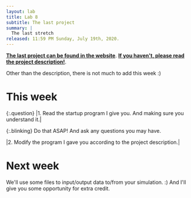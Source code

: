 ```yaml
---
layout: lab
title: Lab 8
subtitle: The last project
summary: |
  The last stretch
released: 11:59 PM Sunday, July 19th, 2020.
---
```


[**The last project can be found in the website**]({{site.baseurl}}/projects/03). [**If you haven't, please read the project description!**]({{site.baseurl}}/projects/03).


Other than the description, there is not much to add this week :)


# This week

{:.question}
|1. Read the startup program I give you. And making sure you understand it.|

{:.blinking}
Do that ASAP! And ask any questions you may have.

|2. Modify the program I gave you according to the project description.|

# Next week

We'll use some files to input/output data to/from your simulation. :)
And I'll give you some opportunity for extra credit.
